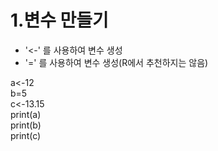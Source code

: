 <h1>1.변수 만들기</h1>
<ul>
  <li>'<-' 를 사용하여 변수 생성</li>
  <li>'=' 를 사용하여 변수 생성(R에서 추천하지는 않음)</li>

</ul>

  a<-12<br>
  b=5<br>
  c<-13.15 <br>
  print(a)<br>
  print(b)<br>
  print(c)<br>




